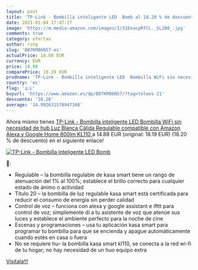 ```yaml
---
layout: post
title: 'TP-Link - Bombilla inteligente LED  Bomb al 18.20 % de descuento'
date: 2021-01-04 17:47:27
image: 'https://m.media-amazon.com/images/I/31EeacpRfCL._SL200_.jpg'
comments: true
category: ofertas
author: ring
slug: 'B07KM86N57-es'
actualPrice: 14.88 EUR
currency: EUR
price: 14.88
comparePrice: 18.19 EUR
prodname: 'TP-Link - Bombilla inteligente LED  Bombilla WiFi sin necesidad de hub  Luz Blanca Cálida Regulable  compatible con Amazon Alexa y Google Home  800lm  KL110 '
country: 'es'
flag: '🇪🇸'
buyurl: 'https://www.amazon.es/dp/B07KM86N57/?tag=tolees-21'
descuento: '18.20'
average: '14.992631578947368'
---
```


Ahora mismo tienes [TP-Link - Bombilla inteligente LED  Bombilla WiFi sin necesidad de hub  Luz Blanca Cálida Regulable  compatible con Amazon Alexa y Google Home  800lm  KL110 ](https://www.amazon.es/dp/B07KM86N57/?tag=tolees-21) a 14.88 EUR (original: 18.19 EUR) (18.20 %  de descuento) en el siguiente enlace!

[![TP-Link - Bombilla inteligente LED  Bomb](https://m.media-amazon.com/images/I/31EeacpRfCL._SL200_.jpg)](https://www.amazon.es/dp/B07KM86N57/?tag=tolees-21)

🔎:

- Regulable – la bombilla regulable de kasa smart tiene un rango de atenuación del 1% al 100%; establece el brillo correcto para cualquier estado de ánimo o actividad
- Título 20 – la bombilla de luz regulable kasa smart está certificada para reducir el consumo de energía sin perder calidad
- Control de voz – funciona con alexa y google assistant e ifttt para control de voz; simplemente dí a tu asistente de voz que atenúe sus luces y establece el ambiente perfecto para la noche de cine
- Escenas y programaciones – usa tu aplicación kasa smart para programar tu bombilla para que se encienda y apague automáticamente cuando estés en casa o fuera
- No se requiere hu– la bombilla kasa smart kl110, se conecta a la red wi-fi de tu hogar; no hay necesidad de un huo equipo extra

[Visítala!!!](https://www.amazon.es/dp/B07KM86N57/?tag=tolees-21)
